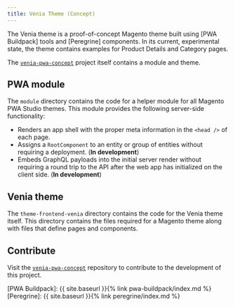 ```yaml
---
title: Venia Theme (Concept)
---
```


The Venia theme is a proof-of-concept Magento theme built using [PWA Buildpack] tools and [Peregrine] components.
In its current, experimental state, the theme contains examples for Product Details and Category pages.

The [`venia-pwa-concept`] project itself contains a module and theme.

## PWA module

The `module` directory contains the code for a helper module for all Magento PWA Studio themes.
This module provides the following server-side functionality:

* Renders an app shell with the proper meta information in the `<head />` of each page.
* Assigns a `RootComponent` to an entity or group of entities without requiring a deployment. (**In development**)
* Embeds GraphQL payloads into the initial server render without requiring a round trip to the API after the web app has initialized on the client side. (**In development**)

## Venia theme

The `theme-frontend-venia` directory contains the code for the Venia theme itself.
This directory contains the files required for a Magento theme along with files that define pages and components.

## Contribute

Visit the [`venia-pwa-concept`] repository to contribute to the development of this project.

[`venia-pwa-concept`]: https://github.com/magento-research/venia-pwa-concept
[PWA Buildpack]: {{ site.baseurl }}{% link pwa-buildpack/index.md %}
[Peregrine]: {{ site.baseurl }}{% link peregrine/index.md %}
